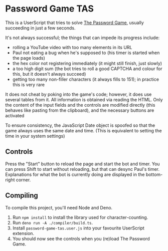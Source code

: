# Password Game TAS
This is a UserScript that tries to solve [The Password Game](https://neal.fun/password-game/), usually succeeding in just a few seconds.

It's not always successful; the things that can impede its progress include:
- rolling a YouTube video with too many elements in its URL
- Paul not eating a bug when he's supposed to (his timer is started when the page loads)
- the hex color not registering immediately (it might still finish, just slowly)
- a too high digit sum (the bot tries to roll a good CAPTCHA and colour for this, but it doesn't always succeed)
- getting too many non-filler characters (it always fills to 151); in practice this is very rare

It does not cheat by poking into the game's code; however, it does use several tables from it.
All information is obtained via reading the HTML. Only the content of the input fields and the controls are modified directly
(this behaves like pasting from the clipboard), and the necessary buttons are activated

To ensure consistency, the JavaScript Date object is spoofed so that the game always uses the same date and time.
(This is equivalent to setting the time in your system settings)

## Controls
Press the "Start" button to reload the page and start the bot and timer.
You can press Shift to start without reloading, but that can desync Paul's timer.
Explanations for what the bot is currently doing are displayed in the bottom-right corner.

## Compiling
To compile this project, you'll need Node and Deno.
1. Run `npm install` to install the library used for character-counting.
2. Run `deno run -A ./compiler/build.ts`.
3. Install `password-game-tas.user.js` into your favourite UserScript extension.
4. You should now see the controls when you (re)load The Password Game.
